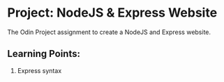 # Project: NodeJS & Express Website

The Odin Project assignment to create a NodeJS and Express website.

## Learning Points:

1. Express syntax